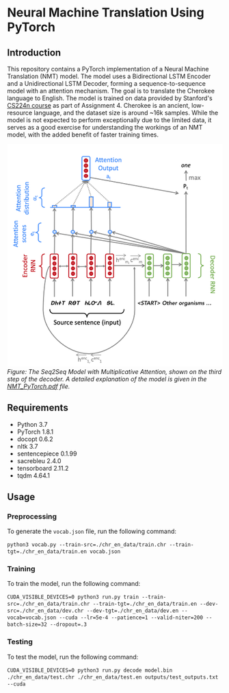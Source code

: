 # Neural Machine Translation Using PyTorch

## Introduction
This repository contains a PyTorch implementation of a Neural Machine Translation (NMT) model. The model uses a Bidirectional LSTM Encoder and a Unidirectional LSTM Decoder, forming a sequence-to-sequence model with an attention mechanism. The goal is to translate the Cherokee language to English. The model is trained on data provided by Stanford's [CS224n course](https://web.stanford.edu/class/cs224n/) as part of Assignment 4. Cherokee is an ancient, low-resource language, and the dataset size is around ~16k samples. While the model is not expected to perform exceptionally due to the limited data, it serves as a good exercise for understanding the workings of an NMT model, with the added benefit of faster training times.

<!-- Insert an image diagram.png wih caption 'Seq2Seq Model with Multiplicative Attention'-->
![Seq2Seq Model with Multiplicative Attention](./diagram.png)
*Figure: The Seq2Seq Model with Multiplicative Attention, shown on the third step of the decoder. A detailed explanation of the model is given in the [NMT_PyTorch.pdf]("./NMT_PyTorch.pdf") file.*

## Requirements
- Python 3.7
- PyTorch 1.8.1
- docopt 0.6.2
- nltk 3.7
- sentencepiece 0.1.99
- sacrebleu 2.4.0
- tensorboard 2.11.2
- tqdm 4.64.1

## Usage

### Preprocessing
To generate the `vocab.json` file, run the following command:

```
python3 vocab.py --train-src=./chr_en_data/train.chr --train-tgt=./chr_en_data/train.en vocab.json
```

### Training
To train the model, run the following command:

```
CUDA_VISIBLE_DEVICES=0 python3 run.py train --train-src=./chr_en_data/train.chr --train-tgt=./chr_en_data/train.en --dev-src=./chr_en_data/dev.chr --dev-tgt=./chr_en_data/dev.en --vocab=vocab.json --cuda --lr=5e-4 --patience=1 --valid-niter=200 --batch-size=32 --dropout=.3
```

### Testing
To test the model, run the following command:
```
CUDA_VISIBLE_DEVICES=0 python3 run.py decode model.bin ./chr_en_data/test.chr ./chr_en_data/test.en outputs/test_outputs.txt --cuda
```